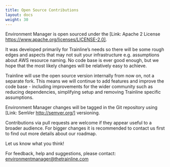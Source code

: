 ```yaml
---
title: Open Source Contributions
layout: docs
weight: 30
---
```


Environment Manager is open sourced under the [Link: Apache 2 License https://www.apache.org/licenses/LICENSE-2.0].

It was developed primarily for Trainline’s needs so there will be some rough edges and aspects that may not suit your infrastructure e.g. assumptions about AWS resource naming. No code base is ever good enough, but we hope that the most likely changes will be relatively easy to achieve.

Trainline will use the open source version internally from now on, not a separate fork. This means we will continue to add features and improve the code base - including improvements for the wider community such as reducing dependencies, simplifying setup and removing Trainline specific assumptions.

Environment Manager changes will be tagged in the Git repository using [Link: SemVer http://semver.org/] versioning.

Contributions via pull requests are welcome if they appear useful to a broader audience. For bigger changes it is recommended to contact us first to find out more details about our roadmap.

Let us know what you think!

For feedback, help and suggestions, please contact: environmentmanager@thetrainline.com 
